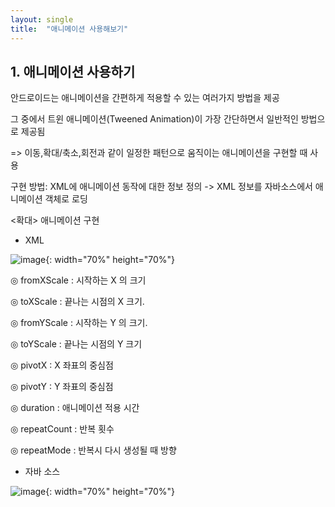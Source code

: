 ```yaml
---
layout: single
title:  "애니메이션 사용해보기"
---
```


## 1. 애니메이션 사용하기

안드로이드는 애니메이션을 간편하게 적용할 수 있는 여러가지 방법을 제공

그 중에서 트윈 애니메이션(Tweened Animation)이 가장 간단하면서 일반적인 방법으로 제공됨

=> 이동,확대/축소,회전과 같이 일정한 패턴으로 움직이는 애니메이션을 구현할 때 사용

구현 방법: XML에 애니메이션 동작에 대한 정보 정의 -> XML 정보를 자바소스에서 애니메이션 객체로 로딩

<확대> 애니메이션 구현

- XML

![image](https://user-images.githubusercontent.com/73388615/144768654-0e748e0b-dbc9-49ac-9742-c21101b6eb3d.png){: width="70%" height="70%"}


◎ fromXScale : 시작하는 X 의 크기

◎ toXScale : 끝나는 시점의 X 크기.

◎ fromYScale : 시작하는 Y 의 크기.

◎ toYScale : 끝나는 시점의 Y 크기

◎ pivotX : X 좌표의 중심점

◎ pivotY : Y 좌표의 중심점

◎ duration : 애니메이션 적용 시간

◎ repeatCount : 반복 횟수

◎ repeatMode : 반복시 다시 생성될 때 방향



- 자바 소스

![image](https://user-images.githubusercontent.com/73388615/144768721-87eb5a46-9958-4e4e-994c-749c168c2cac.png){: width="70%" height="70%"}


